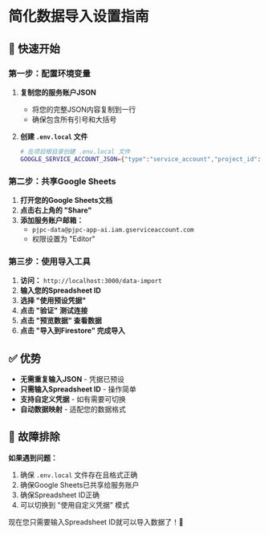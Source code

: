 # 简化数据导入设置指南

## 🚀 快速开始

### 第一步：配置环境变量

1. **复制您的服务账户JSON**
   - 将您的完整JSON内容复制到一行
   - 确保包含所有引号和大括号

2. **创建 `.env.local` 文件**
   ```bash
   # 在项目根目录创建 .env.local 文件
   GOOGLE_SERVICE_ACCOUNT_JSON={"type":"service_account","project_id":"pjpc-app-ai","private_key_id":"3942f2b66e7a04386095ed5896637555cc6d2561","private_key":"-----BEGIN PRIVATE KEY-----\nMIIEvQIBADANBgkqhkiG9w0BAQEFAASCBKcwggSjAgEAAoIBAQCSe8bzf/uo3/T4\nDPP+/9487ODmNoru8D1l938N8O3q+C18scL+AzQXHWyt7d6NxmnBdYdsdn5+95Ma\n95Q2qj+J+dJnqzrpMpvpsLTYrbb+YKbC62yz5JGVv2+4n3qIbsn7iTgWdom0AFtW\nAu5g2O0YOM4HX1sXW8KweBvKi++n2bbHjJvZK0JR03SHRubd867YSLWhYenvhsz1\nj/YTAccdUO3KhgBLppdilROLUYktDT+ZuyxzINtWrvR31gdnLCdCugt+O8kcJ8vB\nV8EheDotPEVaWg51pm/3gyhQl8HZ5CHoW+NykBT/C57iFieXSP5L0czHvYOrWIZE\nlW1b3Vb/AgMBAAECggEAPn43DRg7TbsqIA8qo04WyohGlICNek2c7B0QI+r3Haj+\ngvW1mjfUp83iWTujmHmfEa1p9qCA6/sEU9tu7HlqfRtLI/Y9vlJciPDd3pkR+mlS\ni9Lzf7XSVIAlEi9bj8wwOLM8bfzpV5VVYhcDCudRE2Xco/GPA6Kepzm+pYVY25MV\nrSi8tOzH0psVs42T9RDuiKbcXlb5+rLnLiUUtm+bi6mrnhTBVn8w6SOjPqsDLCMa\nYrvYlNR+O5aAtaD/08UjIlrB1P1IddaBSo9WyVNWxN9DwfwqMpxd9AY4FJxPn0j1\nemmWqVONrTZ+IaK/DOmZfwQv+KLdAsCwL18UGqtSDQKBgQDGAmKhTywEG5T9Csu7\nDbpcrsuPsnJRWVjv0cQcoSfFqkeKZ6gmh2/1245LHLtQq5jDLuznE4nWrShDH7PS\nuiysL3oGI35R3qQuOOsdfcW2wYa2eHTGhFMrLAeAp+tSfkD1ZBHWAjejXJJBA4wI\n1Hdy+sdMe+D/3cyCc8L6O/NtdQKBgQC9Ykdk1Kt0CX1l/NjcYNh1J+o72L0GI0Vr\nQ9TCdB+6wwSPdhv8FMqZVsAhhcpjmiH9RJc0DGbHWisGEtj1FY1DjFAjdkfVTxga\nbkFKgy/7rfsTG6J8UCQDdTn1fL+IUQ1dKztaCPUYeFmS07asCvLscYQae2tws8VL\nyWTg/bPgIwKBgCGPnfABX1CC7EnHXqihtwimh9IfSMkI/84GG9tOZVNXfTC0SQfe\nxNdDE2cfw4/0xbuvZG/2G9LLHpvh77Sz4YZ9tYz8zxhJSEKdWxxwiOZk/tRGrmRH\nYWFb4RmpXHVq+M+e2ncPgSarNg7W7xFAEc7nOoh4Jra3fUZPIKkRKD1RAoGAfeBc\n48AXVcEZADjXS2NzfCtTnQOqX/IBqhIj0Duu+0u0NEakwyBuqQzoF1/97cX84YI9\nnfLAPbDI9/h/DCePBV61xVxQ0o8HzkmKTCR2OCqjv0eW8Fm0FjhMlcac59Y3s72Q\nbX+WqPUVVGoz+JYucMnirFdsSjSy5nSuAH2gmVECgYEApqq52iIka5WQi9vGsl/v\nnGrw9cyaLuD7ZLAgOujEnFBs1FSSQ17P92VwXu8z+G2F7dUXUX8/bzZzPUPKWfpo\nv1sQGdSzeIWxTF6TebzNflempkXOp4lPG8rIITb11/RZylOso4dzQ5X+piqyptUz\n217acO0aShsSB8LXLcrI8Fo=\n-----END PRIVATE KEY-----\n","client_email":"pjpc-data@pjpc-app-ai.iam.gserviceaccount.com","client_id":"104983993086254811912","auth_uri":"https://accounts.google.com/o/oauth2/auth","token_uri":"https://oauth2.googleapis.com/token","auth_provider_x509_cert_url":"https://www.googleapis.com/oauth2/v1/certs","client_x509_cert_url":"https://www.googleapis.com/robot/v1/metadata/x509/pjpc-data%40pjpc-app-ai.iam.gserviceaccount.com","universe_domain":"googleapis.com"}
   ```

### 第二步：共享Google Sheets

1. **打开您的Google Sheets文档**
2. **点击右上角的 "Share"**
3. **添加服务账户邮箱：**
   - `pjpc-data@pjpc-app-ai.iam.gserviceaccount.com`
   - 权限设置为 "Editor"

### 第三步：使用导入工具

1. **访问：** `http://localhost:3000/data-import`
2. **输入您的Spreadsheet ID**
3. **选择 "使用预设凭据"**
4. **点击 "验证" 测试连接**
5. **点击 "预览数据" 查看数据**
6. **点击 "导入到Firestore" 完成导入**

## ✅ 优势

- **无需重复输入JSON** - 凭据已预设
- **只需输入Spreadsheet ID** - 操作简单
- **支持自定义凭据** - 如有需要可切换
- **自动数据映射** - 适配您的数据格式

## 🔧 故障排除

**如果遇到问题：**
1. 确保 `.env.local` 文件存在且格式正确
2. 确保Google Sheets已共享给服务账户
3. 确保Spreadsheet ID正确
4. 可以切换到 "使用自定义凭据" 模式

现在您只需要输入Spreadsheet ID就可以导入数据了！🚀 